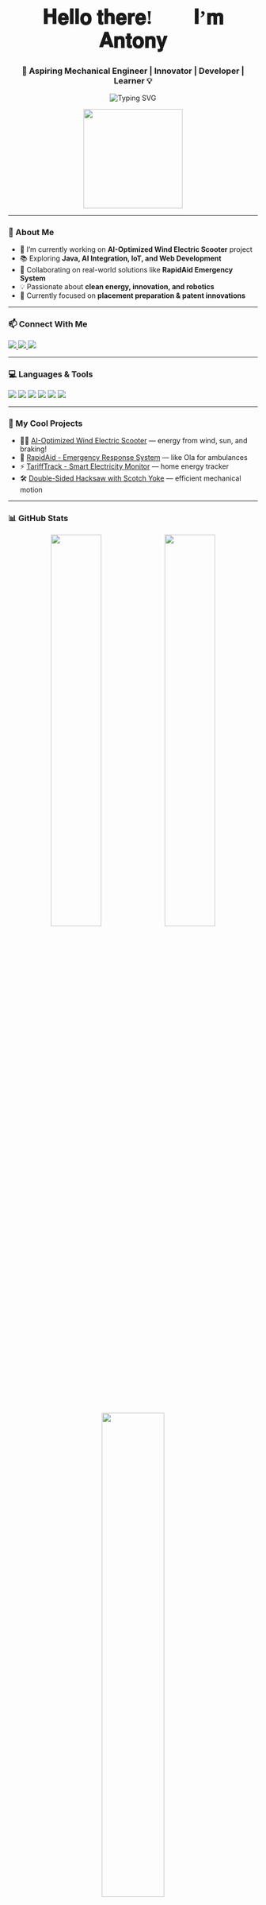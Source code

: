 <h1 align="center" style="font-family:Comic Sans MS; font-size:40px;">𝐇𝐞𝐥𝐥𝐨 𝐭𝐡𝐞𝐫𝐞! 👋🏻 𝐈’𝐦 𝐀𝐧𝐭𝐨𝐧𝐲</h1>
<h3 align="center">🚀 Aspiring Mechanical Engineer | Innovator | Developer | Learner 💡</h3>

<p align="center">
  <img src="https://readme-typing-svg.herokuapp.com?font=Fira+Code&duration=2500&pause=1000&color=00F7F7&center=true&vCenter=true&multiline=true&width=600&height=80&lines=Passionate+about+Engineering+%7C+Innovation+%7C+AI+%7C+Tech;Building+Smart+Solutions+with+Creativity+%F0%9F%9A%80" alt="Typing SVG" />
</p>

<p align="center">
  <img src="[https://media.giphy.com/media/3o7aD2saalBwwftBIY/giphy.gif]" width="200" />
</p>

---

### 🌱 About Me

- 🔭 I’m currently working on **AI-Optimized Wind Electric Scooter** project  
- 📚 Exploring **Java, AI Integration, IoT, and Web Development**  
- 👯 Collaborating on real-world solutions like **RapidAid Emergency System**  
- 💡 Passionate about **clean energy, innovation, and robotics**  
- 🎯 Currently focused on **placement preparation & patent innovations**

---

### 📫 Connect With Me

<p align="left">
  <a href="https://www.linkedin.com/in/your-linkedin/" target="_blank">
    <img src="https://img.shields.io/badge/-LinkedIn-blue?style=flat&logo=linkedin&logoColor=white" />
  </a>
  <a href="mailto:antonyofficialmech@gmail.com" target="_blank">
    <img src="https://img.shields.io/badge/-Email-red?style=flat&logo=gmail&logoColor=white" />
  </a>
  <a href="https://github.com/927622BME002" target="_blank">
    <img src="https://img.shields.io/badge/-GitHub-black?style=flat&logo=github&logoColor=white" />
  </a>
</p>

---

### 💻 Languages & Tools

<p>
  <img src="https://img.shields.io/badge/C-00599C?style=for-the-badge&logo=c&logoColor=white" />
  <img src="https://img.shields.io/badge/Java-ED8B00?style=for-the-badge&logo=java&logoColor=white" />
  <img src="https://img.shields.io/badge/HTML-E34F26?style=for-the-badge&logo=html5&logoColor=white" />
  <img src="https://img.shields.io/badge/CSS-1572B6?style=for-the-badge&logo=css3&logoColor=white" />
  <img src="https://img.shields.io/badge/GitHub-181717?style=for-the-badge&logo=github&logoColor=white" />
  <img src="https://img.shields.io/badge/SolidWorks-EF1C21?style=for-the-badge&logoColor=white" />
</p>

---

### 📂 My Cool Projects

- 🚴‍♂️ [AI-Optimized Wind Electric Scooter](https://github.com/927622BME002/ai-wind-electric-scooter) — energy from wind, sun, and braking!
- 🚨 [RapidAid - Emergency Response System](https://github.com/927622BME002/rapidaid) — like Ola for ambulances
- ⚡ [TariffTrack - Smart Electricity Monitor](https://github.com/927622BME002/tarifftrack) — home energy tracker
- 🛠️ [Double-Sided Hacksaw with Scotch Yoke](https://github.com/927622BME002/double-hacksaw) — efficient mechanical motion

---

### 📊 GitHub Stats

<p align="center">
  <img src="https://github-readme-stats.vercel.app/api?username=927622BME002&show_icons=true&theme=radical" width="45%" />
  <img src="https://github-readme-streak-stats.herokuapp.com/?user=927622BME002&theme=radical" width="45%" />
</p>

<p align="center">
  <img src="https://github-readme-stats.vercel.app/api/top-langs/?username=927622BME002&layout=compact&theme=radical" width="50%" />
</p>

---

### 🔥 Contribution Graph

<p align="center">
  <img src="https://activity-graph.herokuapp.com/graph?username=927622BME002&theme=tokyo-night&bg_color=0d1117&hide_border=true" />
</p>

---

### 🎯 Quote of the Day

<p align="center"><i>"Innovation distinguishes between a leader and a follower." – Steve Jobs</i></p>

---

<p align="center">
  <img src="https://readme-typing-svg.demolab.com?font=Fira+Code&pause=1000&center=true&vCenter=true&width=435&lines=Thanks+for+visiting+my+profile!;Keep+learning,+Keep+building+🚀" />
</p>

